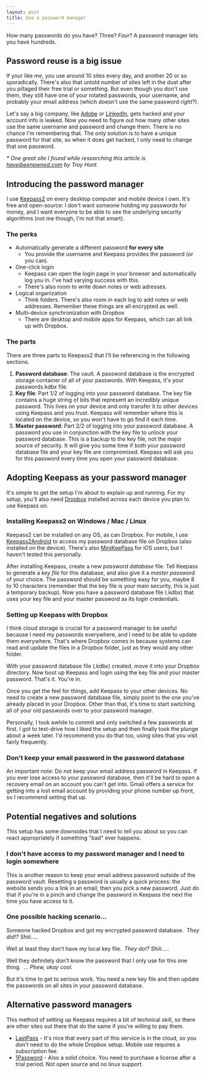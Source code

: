 ```yaml
---
layout: post
title: Use a password manager
---
```

How many passwords do you have? Three? _Four_? A password manager lets you have hundreds.


## Password reuse is a big issue

If your like me, you use around 10 sites every day, and another 20 or so sporadically. There's also that untold number of sites left in the dust after you pillaged their free trial or something. But even though you don't use them, they still have one of your rotated passwords, your username, and probably your email address (which doesn't use the same password _right_?).

Let's say a big company, like [Adobe][] or [LinkedIn][], gets hacked and your account info is leaked. Now you need to figure out how many other sites use the same username and password and change them. There is no chance I'm remembering that. The only solution is to have a unique password for that site, so when it does get hacked, I only need to change that one password.

_\* One great site I found while researching this article is [haveibeenpwned.com][] by Troy Hunt._


## Introducing the password manager

I use [Keepass2][] on every desktop computer and mobile device I own. It's free and open-source: I don't want someone holding my passwords for money, and I want everyone to be able to see the underlying security algorithms (not me though, I'm not that smart).

### The perks

* Automatically generate a different password **for every site**
  * You provide the username and Keepass provides the password (or you can).
* One-click login
  * Keepass can open the login page in your browser and automatically log you in. I've had varying success with this.
  * There's also room to write down notes or web adresses.
* Logical organization
  * Think folders. There's also room in each log to add notes or web addresses. Remember these things are all encrypted as well.
* Multi-device synchronization with Dropbox
  * There are desktop and mobile apps for Keepass, which can all link up with Dropbox.

### The parts

There are three parts to Keepass2 that I'll be referencing in the following sections.

1. **Password database**: The vault. A password database is the encrypted storage container of all of your passwords. With Keepass, it's your passwords.kdbx file.
2. **Key file**: Part 1/2 of logging into your password database. The key file contains a huge string of bits that represent an incredibly unique password. This lives on your device and only transfer it to other devices using Keepass and you trust. Keepass will remember where this is located on the device, so you won't have to go find it each time.
3. **Master password**: Part 2/2 of logging into your password database. A password you use in conjunction with the key file to unlock your password database. This is a backup to the key file, not the major source of security. It will give you some time if both your password database file and your key file are compromised. Keepass will ask you for this password every time you open your password database.


## Adopting Keepass as your password manager

It's simple to get the setup I'm about to explain up and running. For my setup, you'll also need [Dropbox][] installed across each device you plan to use Keepass on.

### Installing Keepass2 on Windows / Mac / Linux

Keepass2 can be installed on any OS, as can Dropbox. For mobile, I use [Keepass2Android][] to access my password database file on Dropbox (also installed on the device). There's also [MiniKeePass][] for iOS users, but I haven't tested this personally.

After installing Keepass, create a new _password database_ file. Tell Keepass to generate a _key file_ for this database, and also give it a _master password_ of your choice. The password should be something easy for you, maybe 8 to 10 characters (remember that the key file is your main security, this is just a temporary backup). Now you have a password database file (.kdbx) that uses your key file and your master password as its login credentials.


### Setting up Keepass with Dropbox

I think cloud storage is crucial for a password manager to be useful because I need my passwords everywhere, and I need to be able to update them everywhere. That's where Dropbox comes in because systems can read and update the files in a Dropbox folder, just as they would any other folder.

With your password database file (.kdbx) created, move it into your Dropbox directory. Now boot up Keepass and login using the key file and your master password. That's it. You're in.

Once you get the feel for things, add Keepass to your other devices. No need to create a new password database file, simply point to the one you've already placed in your Dropbox.  Other than that, it's time to start switching all of your old passwords over to your password manager.

Personally, I took awhile to commit and only switched a few passwords at first. I got to test-drive how I liked the setup and then finally took the plunge about a week later. I'd recommend you do that too, using sites that you visit fairly frequently.


### Don't keep your email password in the password database

An important note: Do not keep your email address password in Keepass. If you ever lose access to your password database, then it'll be hard to open a recovery email on an account you can't get into. Gmail offers a service for getting into a lost email account by providing your phone number up front, so I recommend setting that up.


## Potential negatives and solutions

This setup has some downsides that I need to tell you about so you can react appropriately if something "bad" ever happens.

### I don't have access to my password manager and I need to login somewhere

This is another reason to keep your email address password outside of the password vault. Resetting a password is usually a quick process: the website sends you a link in an email, then you pick a new password. Just do that if you're in a pinch and change the password in Keepass the next the time you have access to it.


### One possible hacking scenario...

Someone hacked Dropbox and got my encrypted password database.
&nbsp;_They did!? Shiii....._

Well at least they don't have my local key file.
&nbsp;_They do!? Shiii....._

Well they definitely don't know the password that I only use for this one thing.
&nbsp;_... Phew, okay cool._

But it's time to get to serious work. You need a new key file and then update the passwords on all sites in your password database.


## Alternative password managers

This method of setting up Keepass requires a bit of technical skill, so there are other sites out there that do the same if you're willing to pay them.

* [LastPass][] - It's nice that every part of this service is in the cloud, so you don't need to do the whole Dropbox setup. Mobile use requires a subscription fee.
* [1Password][] - Also a solid choice. You need to purchase a license after a trial period. Not open source and no linux support.

[1Password]: https://agilebits.com/onepassword "1Password password manager"
[Adobe]: http://blogs.adobe.com/conversations/2013/10/important-customer-security-announcement.html "Adobe Account Compromise"
[Dropbox]: https://www.dropbox.com/ "Dropbox cloud storage"
[haveibeenpwned.com]: https://haveibeenpwned.com/ "Check if one of your accounts has been compromised"
[Google Drive]: https://drive.google.com/ "Google Drive"
[Keepass2]: http://keepass.info/ "Keepass password manager"
[Keepass2Android]: https://play.google.com/store/apps/details?id=keepass2android.keepass2android&amp;hl=en "Keepass2Android on the Play store"
[LastPass]: https://lastpass.com/ "LastPass password manager"
[LinkedIn]: http://blog.linkedin.com/2012/06/06/linkedin-member-passwords-compromised/  "LinkedIn Account Compromise"
[MiniKeePass]: https://itunes.apple.com/us/app/minikeepass-secure-password/id451661808?mt=8 "iOS KeePass Manager"
